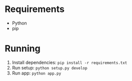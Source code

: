 # Requirements
- Python
- pip

# Running
1. Install dependencies: `pip install -r requirements.txt`
1. Run setup: `python setup.py develop`
1. Run app: `python app.py`